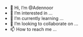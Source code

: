 - 👋 Hi, I’m @Adennoor
- 👀 I’m interested in ...
- 🌱 I’m currently learning ...
- 💞️ I’m looking to collaborate on ...
- 📫 How to reach me ...

<!---
Adennoor/Adennoor is a ✨ special ✨ repository because its `README.md` (this file) appears on your GitHub profile.
You can click the Preview link to take a look at your changes.
--->
